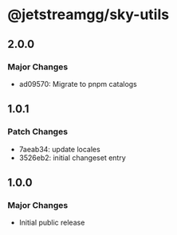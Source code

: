 # @jetstreamgg/sky-utils

## 2.0.0

### Major Changes

- ad09570: Migrate to pnpm catalogs

## 1.0.1

### Patch Changes

- 7aeab34: update locales
- 3526eb2: initial changeset entry

## 1.0.0

### Major Changes

- Initial public release

